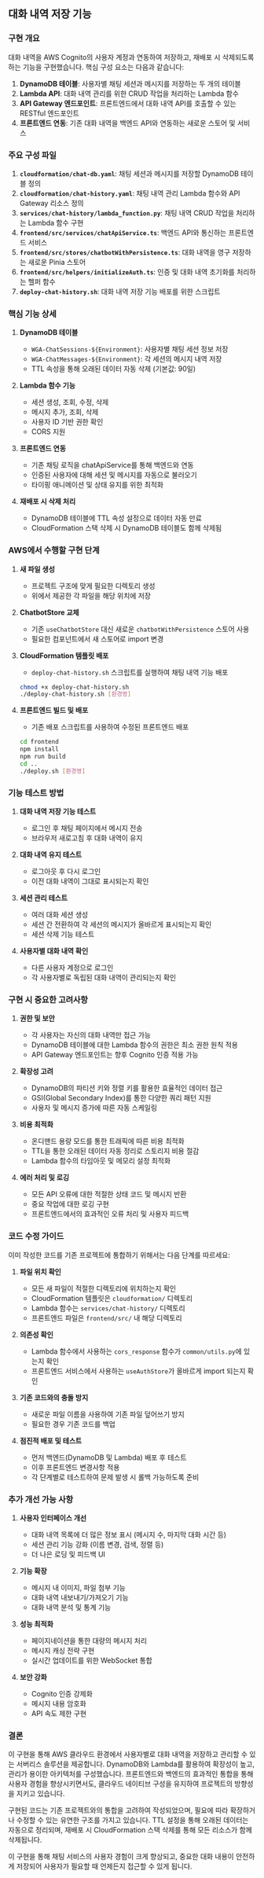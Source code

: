 ## 대화 내역 저장 기능

### 구현 개요

대화 내역을 AWS Cognito의 사용자 계정과 연동하여 저장하고, 재배포 시 삭제되도록 하는 기능을 구현했습니다. 핵심 구성 요소는 다음과 같습니다:

1. **DynamoDB 테이블**: 사용자별 채팅 세션과 메시지를 저장하는 두 개의 테이블
2. **Lambda API**: 대화 내역 관리를 위한 CRUD 작업을 처리하는 Lambda 함수
3. **API Gateway 엔드포인트**: 프론트엔드에서 대화 내역 API를 호출할 수 있는 RESTful 엔드포인트
4. **프론트엔드 연동**: 기존 대화 내역을 백엔드 API와 연동하는 새로운 스토어 및 서비스

### 주요 구성 파일

1. **`cloudformation/chat-db.yaml`**: 채팅 세션과 메시지를 저장할 DynamoDB 테이블 정의
2. **`cloudformation/chat-history.yaml`**: 채팅 내역 관리 Lambda 함수와 API Gateway 리소스 정의
3. **`services/chat-history/lambda_function.py`**: 채팅 내역 CRUD 작업을 처리하는 Lambda 함수 구현
4. **`frontend/src/services/chatApiService.ts`**: 백엔드 API와 통신하는 프론트엔드 서비스
5. **`frontend/src/stores/chatbotWithPersistence.ts`**: 대화 내역을 영구 저장하는 새로운 Pinia 스토어
6. **`frontend/src/helpers/initializeAuth.ts`**: 인증 및 대화 내역 초기화를 처리하는 헬퍼 함수
7. **`deploy-chat-history.sh`**: 대화 내역 저장 기능 배포를 위한 스크립트

### 핵심 기능 상세

1. **DynamoDB 테이블**
   - `WGA-ChatSessions-${Environment}`: 사용자별 채팅 세션 정보 저장
   - `WGA-ChatMessages-${Environment}`: 각 세션의 메시지 내역 저장
   - TTL 속성을 통해 오래된 데이터 자동 삭제 (기본값: 90일)

2. **Lambda 함수 기능**
   - 세션 생성, 조회, 수정, 삭제
   - 메시지 추가, 조회, 삭제
   - 사용자 ID 기반 권한 확인
   - CORS 지원

3. **프론트엔드 연동**
   - 기존 채팅 로직을 chatApiService를 통해 백엔드와 연동
   - 인증된 사용자에 대해 세션 및 메시지를 자동으로 불러오기
   - 타이핑 애니메이션 및 상태 유지를 위한 최적화

4. **재배포 시 삭제 처리**
   - DynamoDB 테이블에 TTL 속성 설정으로 데이터 자동 만료
   - CloudFormation 스택 삭제 시 DynamoDB 테이블도 함께 삭제됨

### AWS에서 수행할 구현 단계

1. **새 파일 생성**
   - 프로젝트 구조에 맞게 필요한 디렉토리 생성
   - 위에서 제공한 각 파일을 해당 위치에 저장

2. **ChatbotStore 교체**
   - 기존 `useChatbotStore` 대신 새로운 `chatbotWithPersistence` 스토어 사용
   - 필요한 컴포넌트에서 새 스토어로 import 변경

3. **CloudFormation 템플릿 배포**
   - `deploy-chat-history.sh` 스크립트를 실행하여 채팅 내역 기능 배포
   ```bash
   chmod +x deploy-chat-history.sh
   ./deploy-chat-history.sh [환경명]
   ```

4. **프론트엔드 빌드 및 배포**
   - 기존 배포 스크립트를 사용하여 수정된 프론트엔드 배포
   ```bash
   cd frontend
   npm install
   npm run build
   cd ..
   ./deploy.sh [환경명]
   ```

### 기능 테스트 방법

1. **대화 내역 저장 기능 테스트**
   - 로그인 후 채팅 페이지에서 메시지 전송
   - 브라우저 새로고침 후 대화 내역이 유지

2. **대화 내역 유지 테스트**
   - 로그아웃 후 다시 로그인
   - 이전 대화 내역이 그대로 표시되는지 확인
   
3. **세션 관리 테스트**
   - 여러 대화 세션 생성
   - 세션 간 전환하여 각 세션의 메시지가 올바르게 표시되는지 확인
   - 세션 삭제 기능 테스트

4. **사용자별 대화 내역 확인**
   - 다른 사용자 계정으로 로그인
   - 각 사용자별로 독립된 대화 내역이 관리되는지 확인

### 구현 시 중요한 고려사항

1. **권한 및 보안**
   - 각 사용자는 자신의 대화 내역만 접근 가능
   - DynamoDB 테이블에 대한 Lambda 함수의 권한은 최소 권한 원칙 적용
   - API Gateway 엔드포인트는 향후 Cognito 인증 적용 가능

2. **확장성 고려**
   - DynamoDB의 파티션 키와 정렬 키를 활용한 효율적인 데이터 접근
   - GSI(Global Secondary Index)를 통한 다양한 쿼리 패턴 지원
   - 사용자 및 메시지 증가에 따른 자동 스케일링

3. **비용 최적화**
   - 온디맨드 용량 모드를 통한 트래픽에 따른 비용 최적화
   - TTL을 통한 오래된 데이터 자동 정리로 스토리지 비용 절감
   - Lambda 함수의 타임아웃 및 메모리 설정 최적화

4. **에러 처리 및 로깅**
   - 모든 API 오류에 대한 적절한 상태 코드 및 메시지 반환
   - 중요 작업에 대한 로깅 구현
   - 프론트엔드에서의 효과적인 오류 처리 및 사용자 피드백

### 코드 수정 가이드

이미 작성한 코드를 기존 프로젝트에 통합하기 위해서는 다음 단계를 따르세요:

1. **파일 위치 확인**
   - 모든 새 파일이 적절한 디렉토리에 위치하는지 확인
   - CloudFormation 템플릿은 `cloudformation/` 디렉토리
   - Lambda 함수는 `services/chat-history/` 디렉토리
   - 프론트엔드 파일은 `frontend/src/` 내 해당 디렉토리

2. **의존성 확인**
   - Lambda 함수에서 사용하는 `cors_response` 함수가 `common/utils.py`에 있는지 확인
   - 프론트엔드 서비스에서 사용하는 `useAuthStore`가 올바르게 import 되는지 확인

3. **기존 코드와의 충돌 방지**
   - 새로운 파일 이름을 사용하여 기존 파일 덮어쓰기 방지
   - 필요한 경우 기존 코드를 백업

4. **점진적 배포 및 테스트**
   - 먼저 백엔드(DynamoDB 및 Lambda) 배포 후 테스트
   - 이후 프론트엔드 변경사항 적용
   - 각 단계별로 테스트하여 문제 발생 시 롤백 가능하도록 준비

### 추가 개선 가능 사항

1. **사용자 인터페이스 개선**
   - 대화 내역 목록에 더 많은 정보 표시 (메시지 수, 마지막 대화 시간 등)
   - 세션 관리 기능 강화 (이름 변경, 검색, 정렬 등)
   - 더 나은 로딩 및 피드백 UI

2. **기능 확장**
   - 메시지 내 이미지, 파일 첨부 기능
   - 대화 내역 내보내기/가져오기 기능
   - 대화 내역 분석 및 통계 기능

3. **성능 최적화**
   - 페이지네이션을 통한 대량의 메시지 처리
   - 메시지 캐싱 전략 구현
   - 실시간 업데이트를 위한 WebSocket 통합

4. **보안 강화**
   - Cognito 인증 강제화
   - 메시지 내용 암호화
   - API 속도 제한 구현

### 결론

이 구현을 통해 AWS 클라우드 환경에서 사용자별로 대화 내역을 저장하고 관리할 수 있는 서버리스 솔루션을 제공합니다. DynamoDB와 Lambda를 활용하여 확장성이 높고, 관리가 용이한 아키텍처를 구성했습니다. 프론트엔드와 백엔드의 효과적인 통합을 통해 사용자 경험을 향상시키면서도, 클라우드 네이티브 구성을 유지하여 프로젝트의 방향성을 지키고 있습니다.

구현된 코드는 기존 프로젝트와의 통합을 고려하여 작성되었으며, 필요에 따라 확장하거나 수정할 수 있는 유연한 구조를 가지고 있습니다. TTL 설정을 통해 오래된 데이터는 자동으로 정리되며, 재배포 시 CloudFormation 스택 삭제를 통해 모든 리소스가 함께 삭제됩니다.

이 구현을 통해 채팅 서비스의 사용자 경험이 크게 향상되고, 중요한 대화 내용이 안전하게 저장되어 사용자가 필요할 때 언제든지 접근할 수 있게 됩니다.